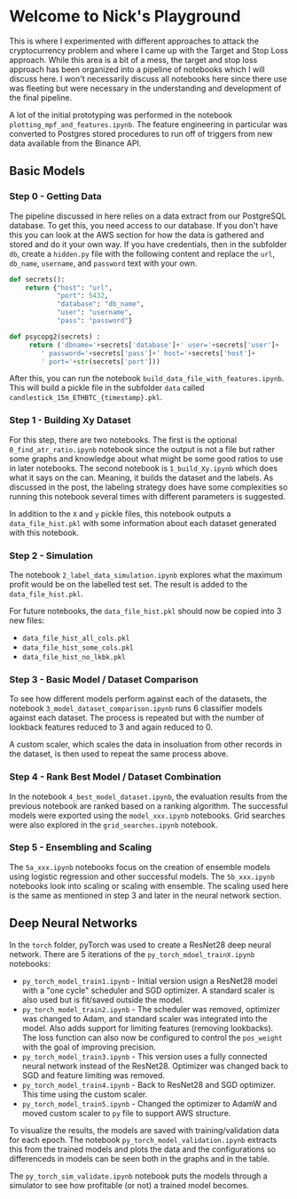 # Welcome to Nick's Playground

This is where I experimented with different approaches to attack the cryptocurrency problem and where I came up with the Target and Stop Loss approach.  While this area is a bit of a mess, the target and stop loss approach has been organized into a pipeline of notebooks which I will discuss here.  I won't necessarily discuss all notebooks here since there use was fleeting but were necessary in the understanding and development of the final pipeline.


A lot of the initial prototyping was performed in the notebook `plotting_mpf_and_features.ipynb`.  The feature engineering in particular was converted to Postgres stored procedures to run off of triggers from new data available from the Binance API.


## Basic Models

### Step 0 - Getting Data

The pipeline discussed in here relies on a data extract from our PostgreSQL database.  To get this, you need access to our database.  If you don't have this you can look at the AWS section for how the data is gathered and stored and do it your own way.  If you have credentials, then in the subfolder `db`, create a `hidden.py` file with the following content and replace the `url`, `db_name`, `username`, and `password` text with your own.

```python
def secrets():
    return {"host": "url",
            "port": 5432,
            "database": "db_name",
            "user": "username",
            "pass": "password"}

def psycopg2(secrets) :
     return ('dbname='+secrets['database']+' user='+secrets['user']+
        ' password='+secrets['pass']+' host='+secrets['host']+
        ' port='+str(secrets['port']))
```

After this, you can run the notebook `build_data_file_with_features.ipynb`.  This will build a pickle file in the subfolder `data` called `candlestick_15m_ETHBTC_{timestamp}.pkl`.

### Step 1 - Building Xy Dataset

For this step, there are two notebooks.  The first is the optional `0_find_atr_ratio.ipynb` notebook since the output is not a file but rather some graphs and knowledge about what might be some good ratios to use in later notebooks.  The second notebook is `1_build_Xy.ipynb` which does what it says on the can.  Meaning, it builds the dataset and the labels.  As discussed in the post, the labeling strategy does have some complexities so running this notebook several times with different parameters is suggested.

In addition to the `X` and `y` pickle files, this notebook outputs a `data_file_hist.pkl` with some information about each dataset generated with this notebook.

### Step 2 - Simulation

The notebook `2_label_data_simulation.ipynb` explores what the maximum profit would be on the labelled test set.  The result is added to the `data_file_hist.pkl`.

For future notebooks, the `data_file_hist.pkl` should now be copied into 3 new files:

- `data_file_hist_all_cols.pkl`
- `data_file_hist_some_cols.pkl`
- `data_file_hist_no_lkbk.pkl`

### Step 3 - Basic Model / Dataset Comparison

To see how different models perform against each of the datasets, the notebook `3_model_dataset_comparison.ipynb` runs 6 classifier models against each dataset.  The process is repeated but with the number of lookback features reduced to 3 and again reduced to 0.

A custom scaler, which scales the data in insoluation from other records in the dataset, is then used to repeat the same process above.


### Step 4 - Rank Best Model / Dataset Combination

In the notebook `4_best_model_dataset.ipynb`, the evaluation results from the previous notebook are ranked based on a ranking algorithm. The successful models were exported using the `model_xxx.ipynb` notebooks.  Grid searches were also explored in the `grid_searches.ipynb` notebook.


### Step 5 - Ensembling and Scaling

The `5a_xxx.ipynb` notebooks focus on the creation of ensemble models using logistic regression and other successful models.  The `5b_xxx.ipynb` notebooks look into scaling or scaling with ensemble.  The scaling used here is the same as mentioned in step 3 and later in the neural network section.

## Deep Neural Networks

In the `torch` folder, pyTorch was used to create a ResNet28 deep neural network.  There are 5 iterations of the `py_torch_mdoel_trainX.ipynb` notebooks:

- `py_torch_model_train1.ipynb` - Initial version usign a ResNet28 model with a "one cycle" scheduler and SGD optimizer.  A standard scaler is also used but is fit/saved outside the model.
- `py_torch_model_train2.ipynb` - The scheduler was removed, optimizer was changed to Adam, and standard scaler was integrated into the model.  Also adds support for limiting features (removing lookbacks).  The loss function can also now be configured to control the `pos_weight` with the goal of improving precision.
- `py_torch_model_train3.ipynb` - This version uses a fully connected neural network instead of the ResNet28.  Optimizer was changed back to SGD and feature limiting was removed.
- `py_torch_model_train4.ipynb` - Back to ResNet28 and SGD optimizer.  This time using the custom scaler.
- `py_torch_model_train5.ipynb` - Changed the optimizer to AdamW and moved custom scaler to `py` file to support AWS structure.

To visualize the results, the models are saved with training/validation data for each epoch.  The notebook `py_torch_model_validation.ipynb` extracts this from the trained models and plots the data and the configurations so differenceds in models can be seen both in the graphs and in the table.

The `py_torch_sim_validate.ipynb` notebook puts the models through a simulator to see how profitable (or not) a trained model becomes.
